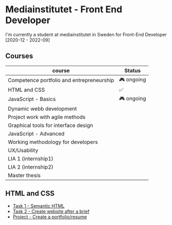 # Mediainstitutet - Front End Developer

I'm currently a student at mediainstitutet in Sweden for Front-End Developer [2020-12 - 2022-09]

## Courses

| course                                    | Status     |
| ----------------------------------------- | ---------- |
| Competence portfolio and entrepreneurship | 🎮 ongoing |
| HTML and CSS                              | ✅         |
| JavaScript - Basics                       | 🎮 ongoing |
| Dynamic webb development                  |
| Project work with agile methods           |
| Graphical tools for interface design      |
| JavaScript - Advanced                     |
| Working methodology for developers        |
| UX/Usability                              |
| LIA 1 (internship1)                       |
| LIA 2 (internship2)                       |
| Master thesis                             |

## HTML and CSS

-   [Task 1 - Semantic HTML](https://sad-morse-5d05a2.netlify.app/2.%20CSS%20%26%20HTML/Tasks/Task%201%20-%20semantic%20HTML/resume/)
-   [Task 2 - Create website after a brief](https://sad-morse-5d05a2.netlify.app/2.%20CSS%20%26%20HTML/Tasks/Task%202%20-%20create%20website)
-   [Project - Create a portfolio/resume](https://sad-morse-5d05a2.netlify.app/2.%20CSS%20%26%20HTML/Tasks/Project%20-%20portfolio/dist/)
